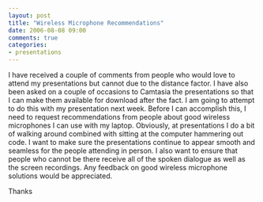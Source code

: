 ```yaml
---
layout: post
title: "Wireless Microphone Recommendations"
date: 2006-08-08 09:00
comments: true
categories:
- presentations
---
```


I have received a couple of comments from people who would love to attend my presentations but cannot due to the distance factor. I have also been asked on a couple of occasions to Camtasia the presentations so that I can make them available for download after the fact. I am going to attempt to do this with my presentation next week. Before I can accomplish this, I need to request recommendations from people about good wireless microphones I can use with my laptop. Obviously, at presentations I do a bit of walking around combined with sitting at the computer hammering out code. I want to make sure the presentations continue to appear smooth and seamless for the people attending in person. I also want to ensure that people who cannot be there receive all of the spoken dialogue as well as the screen recordings. Any feedback on good wireless microphone solutions would be appreciated. 

Thanks





